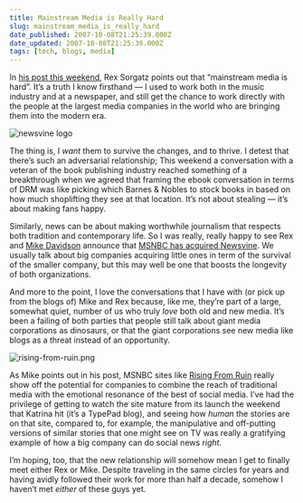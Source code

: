 ```yaml
---
title: Mainstream Media is Really Hard
slug: mainstream_media_is_really_hard
date_published: 2007-10-08T21:25:39.000Z
date_updated: 2007-10-08T21:25:39.000Z
tags: [tech, blogs, media]
---
```


In [his post this weekend](http://fimoculous.com/archive/post-3267.cfm), Rex Sorgatz points out that “mainstream media is hard”. It’s a truth I know firsthand — I used to work both in the music industry and at a newspaper, and still get the chance to work directly with the people at the largest media companies in the world who are bringing them into the modern era.

![newsvine logo](https://cdn.glitch.global/d45aff89-36ba-46db-8c7c-3da7c8a93931/blog-278483295.jpg?v=1675738450864)

The thing is, I *want* them to survive the changes, and to thrive. I detest that there’s such an adversarial relationship; This weekend a conversation with a veteran of the book publishing industry reached something of a breakthrough when we agreed that framing the ebook conversation in terms of DRM was like picking which Barnes & Nobles to stock books in based on how much shoplifting they see at that location. It’s not about stealing — it’s about making fans happy.

Similarly, news can be about making worthwhile journalism that respects both tradition and contemporary life. So I was really, really happy to see Rex and [Mike Davidson](http://www.mikeindustries.com/blog/archive/2007/10/msnbc.com-acquires-newsvine) announce that [MSNBC has acquired Newsvine](http://www.nytimes.com/2007/10/08/business/media/08msnbc.html?ex=1349582400&amp;en=1ac0f389ad4b015c&amp;ei=5124&amp;partner=permalink&amp;exprod=permalink). We usually talk about big companies acquiring little ones in term of the survival of the smaller company, but this may well be one that boosts the longevity of both organizations.

And more to the point, I love the conversations that I have with (or pick up from the blogs of) Mike and Rex because, like me, they’re part of a large, somewhat quiet, number of us who truly *love* both old and new media. It’s been a failing of both parties that people still talk about giant media corporations as dinosaurs, or that the giant corporations see new media like blogs as a threat instead of an opportunity.

![rising-from-ruin.png](https://cdn.glitch.global/d45aff89-36ba-46db-8c7c-3da7c8a93931/rising-from-ruin.png?v=1675738525380)

As Mike points out in his post, MSNBC sites like [Rising From Ruin](http://web.archive.org/web/20071011213614/http://risingfromruin.msnbc.com/stories.html) really show off the potential for companies to combine the reach of traditional media with the emotional resonance of the best of social media. I’ve had the privilege of getting to watch the site mature from its launch the weekend that Katrina hit (it’s a TypePad blog), and seeing how *human* the stories are on that site, compared to, for example, the manipulative and off-putting versions of similar stories that one might see on TV was really a gratifying example of how a big company can do social news *right*.

I’m hoping, too, that the new relationship will somehow mean I get to finally meet either Rex or Mike. Despite traveling in the same circles for years and having avidly followed their work for more than half a decade, somehow I haven’t met *either* of these guys yet.
